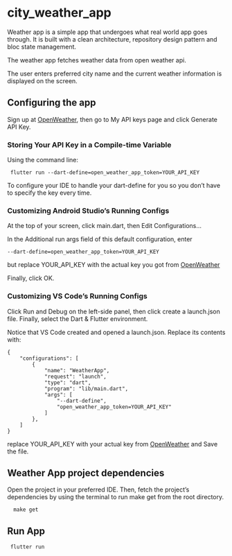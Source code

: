 # city_weather_app

Weather app is a simple app that undergoes what real world app goes through. It is built with
a clean architecture, repository design pattern and bloc state management.

The weather app fetches weather data from open weather api. 

The user enters preferred city name and the current weather information is displayed on the screen. 

## Configuring the app
Sign up at [OpenWeather](https://openweathermap.org "Open weather home"), then go to My API keys page and click
Generate API Key. 

### Storing Your API Key in a Compile-time Variable

Using the command line:
```
 flutter run --dart-define=open_weather_app_token=YOUR_API_KEY
```

To configure your IDE to handle your dart-define for you so you don’t have to specify the key every time.

### Customizing Android Studio’s Running Configs

At the top of your screen, click main.dart, then Edit Configurations…

In the Additional run args field of this default configuration, enter 

```
--dart-define=open_weather_app_token=YOUR_API_KEY
```

but replace YOUR_API_KEY with the actual key you got from [OpenWeather](https://openweathermap.org "Open weather home")

Finally, click OK.

### Customizing VS Code’s Running Configs

Click Run and Debug on the left-side panel, then click create a launch.json
file. Finally, select the Dart & Flutter environment.

Notice that VS Code created and opened a launch.json. Replace its contents with:

```
{
    "configurations": [
        {
            "name": "WeatherApp",
            "request": "launch",
            "type": "dart",
            "program": "lib/main.dart",
            "args": [
                "--dart-define",
                "open_weather_app_token=YOUR_API_KEY"
            ]
        },
    ]
}
```
replace YOUR_API_KEY with your actual key from [OpenWeather](https://openweathermap.org "Open weather home") and Save the file.

## Weather App project dependencies

Open the project in your preferred IDE. Then, fetch the project’s dependencies by using the terminal to
run make get from the root directory.
```
  make get 
```

## Run App
```
 flutter run
```